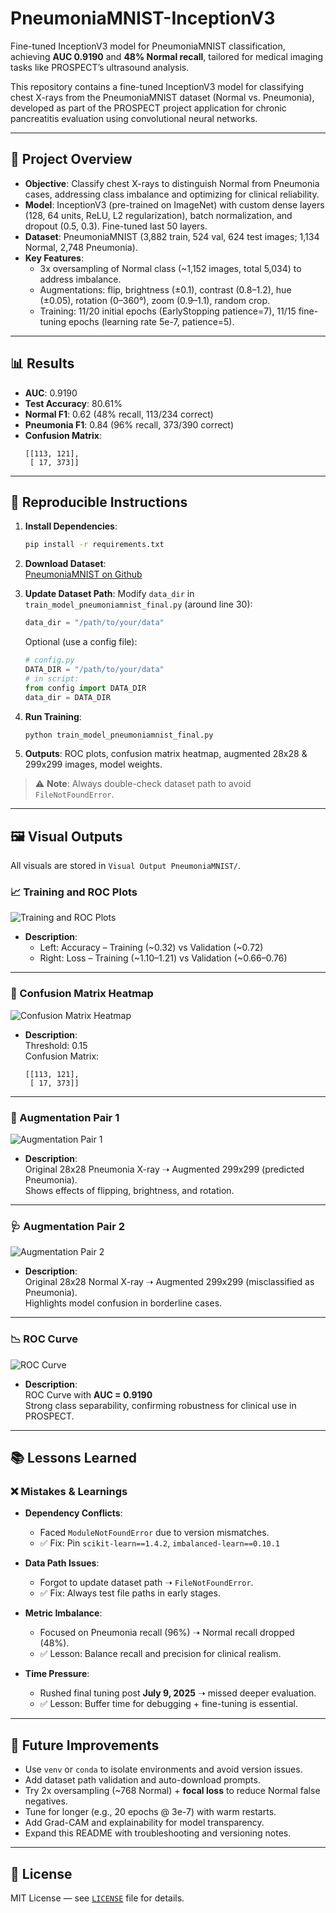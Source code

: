 
# PneumoniaMNIST-InceptionV3

Fine-tuned InceptionV3 model for PneumoniaMNIST classification, achieving **AUC 0.9190** and **48% Normal recall**, tailored for medical imaging tasks like PROSPECT’s ultrasound analysis.

This repository contains a fine-tuned InceptionV3 model for classifying chest X-rays from the PneumoniaMNIST dataset (Normal vs. Pneumonia), developed as part of the PROSPECT project application for chronic pancreatitis evaluation using convolutional neural networks.

---

## 🧠 Project Overview

- **Objective**: Classify chest X-rays to distinguish Normal from Pneumonia cases, addressing class imbalance and optimizing for clinical reliability.
- **Model**: InceptionV3 (pre-trained on ImageNet) with custom dense layers (128, 64 units, ReLU, L2 regularization), batch normalization, and dropout (0.5, 0.3). Fine-tuned last 50 layers.
- **Dataset**: PneumoniaMNIST (3,882 train, 524 val, 624 test images; 1,134 Normal, 2,748 Pneumonia).
- **Key Features**:
  - 3x oversampling of Normal class (~1,152 images, total 5,034) to address imbalance.
  - Augmentations: flip, brightness (±0.1), contrast (0.8–1.2), hue (±0.05), rotation (0–360°), zoom (0.9–1.1), random crop.
  - Training: 11/20 initial epochs (EarlyStopping patience=7), 11/15 fine-tuning epochs (learning rate 5e-7, patience=5).

---

## 📊 Results

- **AUC**: 0.9190
- **Test Accuracy**: 80.61%
- **Normal F1**: 0.62 (48% recall, 113/234 correct)
- **Pneumonia F1**: 0.84 (96% recall, 373/390 correct)
- **Confusion Matrix**:
  ```
  [[113, 121],
   [ 17, 373]]
  ```

---

## 🚀 Reproducible Instructions

1. **Install Dependencies**:
   ```bash
   pip install -r requirements.txt
   ```

2. **Download Dataset**:  
   [PneumoniaMNIST on Github](https://github.com/DhanoaJasjit/PneumoniaMNIST-InceptionV3/tree/main/pneumoniamnist)  

3. **Update Dataset Path**:
   Modify `data_dir` in `train_model_pneumoniamnist_final.py` (around line 30):
   ```python
   data_dir = "/path/to/your/data"
   ```

   Optional (use a config file):
   ```python
   # config.py
   DATA_DIR = "/path/to/your/data"
   # in script:
   from config import DATA_DIR
   data_dir = DATA_DIR
   ```

4. **Run Training**:
   ```bash
   python train_model_pneumoniamnist_final.py
   ```

5. **Outputs**: ROC plots, confusion matrix heatmap, augmented 28x28 & 299x299 images, model weights.

> ⚠️ **Note**: Always double-check dataset path to avoid `FileNotFoundError`.

---

## 🖼️ Visual Outputs

All visuals are stored in `Visual Output PneumoniaMNIST/`.

### 📈 Training and ROC Plots
<img src="Visual%20Output%20PneumoniaMNIST/j2.png" alt="Training and ROC Plots">

- **Description**:  
  - Left: Accuracy – Training (~0.32) vs Validation (~0.72)  
  - Right: Loss – Training (~1.10–1.21) vs Validation (~0.66–0.76)

---

### 🧮 Confusion Matrix Heatmap
<img src="Visual%20Output%20PneumoniaMNIST/j1.png" alt="Confusion Matrix Heatmap">

- **Description**:  
  Threshold: 0.15  
  Confusion Matrix:
  ```
  [[113, 121],
   [ 17, 373]]
  ```

---

### 🩻 Augmentation Pair 1
<img src="Visual%20Output%20PneumoniaMNIST/j3.png" alt="Augmentation Pair 1">

- **Description**:  
  Original 28x28 Pneumonia X-ray ➝ Augmented 299x299 (predicted Pneumonia).  
  Shows effects of flipping, brightness, and rotation.

---

### 🩺 Augmentation Pair 2
<img src="Visual%20Output%20PneumoniaMNIST/j5.png" alt="Augmentation Pair 2">

- **Description**:  
  Original 28x28 Normal X-ray ➝ Augmented 299x299 (misclassified as Pneumonia).  
  Highlights model confusion in borderline cases.

---

### 📉 ROC Curve
<img src="Visual%20Output%20PneumoniaMNIST/j4.png" alt="ROC Curve">

- **Description**:  
  ROC Curve with **AUC = 0.9190**  
  Strong class separability, confirming robustness for clinical use in PROSPECT.

---

## 📚 Lessons Learned

### ❌ Mistakes & Learnings
- **Dependency Conflicts**:
  - Faced `ModuleNotFoundError` due to version mismatches.
  - ✅ Fix: Pin `scikit-learn==1.4.2`, `imbalanced-learn==0.10.1`

- **Data Path Issues**:
  - Forgot to update dataset path ➝ `FileNotFoundError`.
  - ✅ Fix: Always test file paths in early stages.

- **Metric Imbalance**:
  - Focused on Pneumonia recall (96%) ➝ Normal recall dropped (48%).
  - ✅ Lesson: Balance recall and precision for clinical realism.

- **Time Pressure**:
  - Rushed final tuning post **July 9, 2025** ➝ missed deeper evaluation.
  - ✅ Lesson: Buffer time for debugging + fine-tuning is essential.

---

## 🔮 Future Improvements

- Use `venv` or `conda` to isolate environments and avoid version issues.
- Add dataset path validation and auto-download prompts.
- Try 2x oversampling (~768 Normal) + **focal loss** to reduce Normal false negatives.
- Tune for longer (e.g., 20 epochs @ 3e-7) with warm restarts.
- Add Grad-CAM and explainability for model transparency.
- Expand this README with troubleshooting and versioning notes.

---

## 📄 License

MIT License — see [`LICENSE`](LICENSE) file for details.
